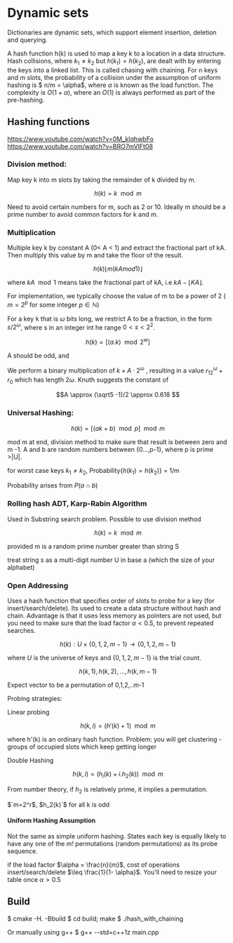 # Dynamic sets

Dictionaries are dynamic sets, which support element insertion, deletion and querying.

A hash function h(k) is used to map a key k to a location in a data structure.
Hash collisions, where $`k_1 \neq k_2`$ but $`h(k_1) = h(k_2)`$, are dealt with by entering the keys into a linked list. This is called chasing with chaining. For n keys and m slots, the probability of a collision under the assumption of uniform hashing is $ n/m =  \alpha$, where $\alpha$ is known as the load function. The complexity is $`O(1 + \alpha)`$, where an $`O(1)`$ is always performed as part of the pre-hashing.

## Hashing functions

https://www.youtube.com/watch?v=0M_kIqhwbFo
https://www.youtube.com/watch?v=BRO7mVIFt08

### Division method:

Map key k into m slots by taking the remainder of k divided by m.

```math
h(k) = k \mod m
```

Need to avoid certain numbers for m, such as 2 or 10. Ideally m should be a prime number to avoid common factors for k and m.

### Multiplication 

Multiple key k by constant A (0< A < 1) and extract the fractional part of kA. Then multiply this value by m and take the floor of the result.

```math
h(k) \lfloor m (k A mod 1) \rfloor
```

where $`k A \mod 1`$ means take the fractional part of kA, i.e $`kA - \lfloor KA \rfloor`$.

For implementation, we typically choose the value of m to be a power of 2 ( $`m = 2^p`$ for some integer $`p \in \mathbb{N}`$)

For a key k that is $`\omega`$ bits long, we restrict A to be a fraction, in the form $`s/2^\omega`$, where s in an integer int he range $`0<s<2^2`$.

```math
h(k) = [ (a.k) \mod 2^w]
```

A should be odd, and

We perform a binary multiplication of $`k \times A \cdot 2^\omega`$ , resulting in a value $`r_12^\omega + r_0`$ which has length $`2 \omega`$. Knuth suggests the constant of  

```math
A \approx (\sqrt5 -1)/2 \approx 0.618 
```

### Universal Hashing:

```math
h(k) = [(ak + b) \mod p] \mod m
```

mod m at end, division method to make sure that result is between zero and m -1.
A and b are random numbers between {0...,p-1}, where p is prime >|U|. 

for worst case keys $`k_1 \neq k_2`$, Probability{$`h(k_1) = h(k_2)`$} = 1/m

Probability arises from $`P(a \cap b)`$

### Rolling hash ADT, Karp-Rabin Algorithm

Used in Substring search problem. Possible to use division method

```math
h(k) = k \mod m
```

provided m is a random prime number greater than string S

treat string s as a multi-digit number U in base a (which the size of your alphabet)

### Open Addressing

Uses a hash function that specifies order of slots to probe for a key (for insert/search/delete). Its used to create a data structure without hash and chain. Advantage is that it uses less memory as pointers are not used, but you need to make sure that the load factor $\alpha < 0.5$, to prevent repeated searches.

```math
h(k) : U \times \left\{0,1,2, m -1 \right\} \rightarrow \left\{0,1,2, m -1 \right\}
```

where $U$ is the universe of keys and $`\left\{0,1,2, m -1 \right\}`$ is the trial count.

```math
h(k,1), h(k,2), ...,h(k,m-1)
```
Expect vector to be a permutation of 0,1,2,..m-1

Probing strategies:

Linear probing


```math
h(k,i) = (h'(k)+1) \mod m
```

where h'(k) is an ordinary hash function. Problem: you will get clustering - groups of occupied slots which keep getting longer

Double Hashing


```math
h(k,i) = (h_i(k)+i.h_2(k)) \mod m
```

From number theory, if $`h_2`$ is relatively prime, it implies a permutation.

$`m=2^r$, $h_2(k)`$ for all k is odd

#### Uniform Hashing Assumption

Not the same as simple uniform hashing.
States each key is equally likely to have any one of the $m!$ permutations (random permutations) as its probe sequence.

if the load factor $`\alpha = \frac{n}{m}`$, cost of operations insert/search/delete $`\leq \frac{1}{1- \alpha}`$. You'll need to resize your table once $`\alpha > 0.5`$

## Build

$ cmake -H. -Bbuild
$ cd build; make
$ ./hash_with_chaining

Or manually using g++
$ g++ --std=c++1z main.cpp
